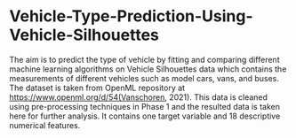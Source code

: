 # Vehicle-Type-Prediction-Using-Vehicle-Silhouettes

The aim is to predict the type of vehicle by fitting and comparing different machine learning algorithms on Vehicle Silhouettes data which contains the measurements of different vehicles such as model cars, vans, and buses. The dataset is taken from OpenML repository at https://www.openml.org/d/54(Vanschoren, 2021). This data is cleaned using pre-processing techniques in Phase 1 and the resulted data is taken here for further analysis. It contains one target variable and 18 descriptive numerical features.
